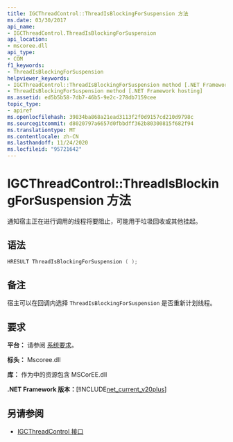```yaml
---
title: IGCThreadControl::ThreadIsBlockingForSuspension 方法
ms.date: 03/30/2017
api_name:
- IGCThreadControl.ThreadIsBlockingForSuspension
api_location:
- mscoree.dll
api_type:
- COM
f1_keywords:
- ThreadIsBlockingForSuspension
helpviewer_keywords:
- IGCThreadControl::ThreadIsBlockingForSuspension method [.NET Framework hosting]
- ThreadIsBlockingForSuspension method [.NET Framework hosting]
ms.assetid: ed5b5b58-7db7-46b5-9e2c-278db7159cee
topic_type:
- apiref
ms.openlocfilehash: 39834ba868a21ead3113f2f0d9157cd210d9798c
ms.sourcegitcommit: d8020797a6657d0fbbdff362b80300815f682f94
ms.translationtype: MT
ms.contentlocale: zh-CN
ms.lasthandoff: 11/24/2020
ms.locfileid: "95721642"
---
```

# <a name="igcthreadcontrolthreadisblockingforsuspension-method"></a>IGCThreadControl::ThreadIsBlockingForSuspension 方法

通知宿主正在进行调用的线程将要阻止，可能用于垃圾回收或其他挂起。  
  
## <a name="syntax"></a>语法  
  
```cpp  
HRESULT ThreadIsBlockingForSuspension ( );  
```  
  
## <a name="remarks"></a>备注  

 宿主可以在回调内选择 `ThreadIsBlockingForSuspension` 是否重新计划线程。  
  
## <a name="requirements"></a>要求  

 **平台：** 请参阅 [系统要求](../../get-started/system-requirements.md)。  
  
 **标头：** Mscoree.dll  
  
 **库：** 作为中的资源包含 MSCorEE.dll  
  
 **.NET Framework 版本：**[!INCLUDE[net_current_v20plus](../../../../includes/net-current-v20plus-md.md)]  
  
## <a name="see-also"></a>另请参阅

- [IGCThreadControl 接口](igcthreadcontrol-interface.md)
